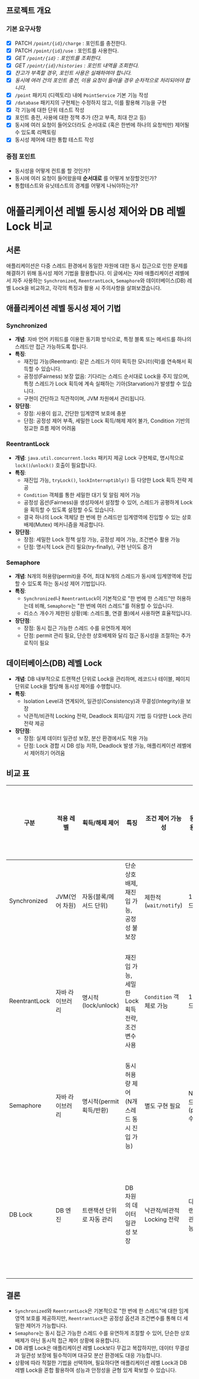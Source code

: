 ## 프로젝트 개요

### 기본 요구사항

- [x] PATCH  `/point/{id}/charge` : 포인트를 충전한다.
- [x] PATCH `/point/{id}/use` : 포인트를 사용한다.
- [x] *GET `/point/{id}` : 포인트를 조회한다.*
- [x] *GET `/point/{id}/histories` : 포인트 내역을 조회한다.*
- [x] *잔고가 부족할 경우, 포인트 사용은 실패하여야 합니다.*
- [x] *동시에 여러 건의 포인트 충전, 이용 요청이 들어올 경우 순차적으로 처리되어야 합니다.*
- [x] `/point` 패키지 (디렉토리) 내에 `PointService` 기본 기능 작성
- [x] `/database` 패키지의 구현체는 수정하지 않고, 이를 활용해 기능을 구현
- [x] 각 기능에 대한 단위 테스트 작성
- [x] 포인트 충전, 사용에 대한 정책 추가 (잔고 부족, 최대 잔고 등)
- [x] 동시에 여러 요청이 들어오더라도 순서대로 (혹은 한번에 하나의 요청씩만) 제어될 수 있도록 리팩토링
- [x] 동시성 제어에 대한 통합 테스트 작성

### 중점 포인트

- 동시성을 어떻게 컨트롤 할 것인가?
- 동시에 여러 요청이 들어왔을때 **순서대로** 를 어떻게 보장할것인가?
- 통합테스트와 유닛테스트의 경계를 어떻게 나눠야하는가?

# 애플리케이션 레벨 동시성 제어와 DB 레벨 Lock 비교

## 서론

애플리케이션은 다중 스레드 환경에서 동일한 자원에 대한 동시 접근으로 인한 문제를 해결하기 위해 동시성 제어 기법을 활용합니다. 이 글에서는 자바 애플리케이션 레벨에서 자주 사용하는 `Synchronized`,
`ReentrantLock`, `Semaphore`와 데이터베이스(DB) 레벨 Lock을 비교하고, 각각의 특징과 활용 시 주의사항을 살펴보겠습니다.

## 애플리케이션 레벨 동시성 제어 기법

### Synchronized

- **개념**: 자바 언어 키워드를 이용한 동기화 방식으로, 특정 블록 또는 메서드를 하나의 스레드만 접근 가능하도록 합니다.
- **특징**:
    - 재진입 가능(Reentrant): 같은 스레드가 이미 획득한 모니터(락)를 연속해서 획득할 수 있습니다.
    - 공정성(Fairness) 보장 없음: 기다리는 스레드 순서대로 Lock을 주지 않으며, 특정 스레드가 Lock 획득에 계속 실패하는 기아(Starvation)가 발생할 수 있습니다.
    - 구현이 간단하고 직관적이며, JVM 차원에서 관리됩니다.
- **장단점**:
    - 장점: 사용이 쉽고, 간단한 임계영역 보호에 충분
    - 단점: 공정성 제어 부족, 세밀한 Lock 획득/해제 제어 불가, Condition 기반의 정교한 흐름 제어 어려움

### ReentrantLock

- **개념**: `java.util.concurrent.locks` 패키지 제공 Lock 구현체로, 명시적으로 `lock()`/`unlock()` 호출이 필요합니다.
- **특징**:
    - 재진입 가능, `tryLock()`, `lockInterruptibly()` 등 다양한 Lock 획득 전략 제공
    - `Condition` 객체를 통한 세밀한 대기 및 알림 제어 가능
    - 공정성 옵션(Fairness)을 생성자에서 설정할 수 있어, 스레드가 공평하게 Lock을 획득할 수 있도록 설정할 수도 있습니다.
    - 결국 하나의 Lock 객체당 한 번에 한 스레드만 임계영역에 진입할 수 있는 상호배제(Mutex) 메커니즘을 제공합니다.
- **장단점**:
    - 장점: 세밀한 Lock 정책 설정 가능, 공정성 제어 가능, 조건변수 활용 가능
    - 단점: 명시적 Lock 관리 필요(try-finally), 구현 난이도 증가

### Semaphore

- **개념**: N개의 허용량(permit)을 주어, 최대 N개의 스레드가 동시에 임계영역에 진입할 수 있도록 하는 동시성 제어 기법입니다.
- **특징**:
    - `Synchronized`나 `ReentrantLock`이 기본적으로 "한 번에 한 스레드"만 허용하는데 비해, `Semaphore`는 "한 번에 여러 스레드"를 허용할 수 있습니다.
    - 리소스 개수가 제한된 상황(예: 스레드풀, 연결 풀)에서 사용하면 효율적입니다.
- **장단점**:
    - 장점: 동시 접근 가능한 스레드 수를 유연하게 제어
    - 단점: permit 관리 필요, 단순한 상호배제와 달리 접근 동시성을 조절하는 추가 로직이 필요

## 데이터베이스(DB) 레벨 Lock

- **개념**: DB 내부적으로 트랜잭션 단위로 Lock을 관리하며, 레코드나 테이블, 페이지 단위로 Lock을 할당해 동시성 제어를 수행합니다.
- **특징**:
    - Isolation Level과 연계되어, 일관성(Consistency)과 무결성(Integrity)을 보장
    - 낙관적/비관적 Locking 전략, Deadlock 회피/감지 기법 등 다양한 Lock 관리 전략 제공
- **장단점**:
    - 장점: 실제 데이터 일관성 보장, 분산 환경에서도 적용 가능
    - 단점: Lock 경합 시 DB 성능 저하, Deadlock 발생 가능, 애플리케이션 레벨에서 제어하기 어려움

## 비교 표

| 구분            | 적용 레벨      | 획득/해제 제어          | 특징                              | 조건 제어 가능성          | 동시 허용 수준        | 공정성 옵션    | 사용 난이도 | 대표적 사용 케이스           |
|---------------|------------|-------------------|---------------------------------|--------------------|-----------------|-----------|--------|----------------------|
| Synchronized  | JVM(언어 차원) | 자동(블록/메서드 단위)     | 단순 상호배제, 재진입 가능, 공정성 불보장        | 제한적(`wait/notify`) | 1 스레드           | 없음        | 쉬움     | 단순한 임계영역 보호          |
| ReentrantLock | 자바 라이브러리   | 명시적(lock/unlock)  | 재진입 가능, 세밀한 Lock 획득 전략, 조건변수 사용 | `Condition` 객체로 가능 | 1 스레드           | 설정 가능     | 중간     | 고급 동기화 로직, 조건 대기/알림  |
| Semaphore     | 자바 라이브러리   | 명시적(permit 획득/반환) | 동시 허용량 제어 (N개 스레드 동시 진입 가능)     | 별도 구현 필요           | N 스레드(permit 수) | N/A       | 중간     | 리소스 풀, 연결 풀 관리       |
| DB Lock       | DB 엔진      | 트랜잭션 단위로 자동 관리    | DB 차원의 데이터 일관성 보장               | 낙관적/비관적 Locking 전략 | 다수 트랜잭션 관리 가능   | DB 정책에 따름 | 높음     | 실제 데이터 무결성 보장, 분산 환경 |

## 결론

- `Synchronized`와 `ReentrantLock`은 기본적으로 "한 번에 한 스레드"에 대한 임계영역 보호를 제공하지만, `ReentrantLock`은 공정성 옵션과 조건변수를 통해 더 세밀한 제어가
  가능합니다.
- `Semaphore`는 동시 접근 가능한 스레드 수를 유연하게 조절할 수 있어, 단순한 상호배제가 아닌 동시적 접근 제어 상황에 유용합니다.
- DB 레벨 Lock은 애플리케이션 레벨 Lock보다 무겁고 복잡하지만, 데이터 무결성과 일관성 보장에 필수적이며 대규모 분산 환경에도 대응 가능합니다.
- 상황에 따라 적절한 기법을 선택하며, 필요하다면 애플리케이션 레벨 Lock과 DB 레벨 Lock을 혼합 활용하여 성능과 안정성을 균형 있게 확보할 수 있습니다.
